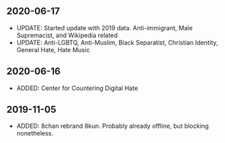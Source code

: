 ## 2020-06-17

- UPDATE: Started update with 2019 data. Anti-immigrant, Male Supremacist, and Wikipedia related
- UPDATE: Anti-LGBTQ, Anti-Muslim, Black Separatist, Christian Identity, General Hate, Hate Music

## 2020-06-16

- ADDED: Center for Countering Digital Hate

## 2019-11-05

- ADDED: 8chan rebrand 8kun. Probably already offline, but blocking nonetheless.

